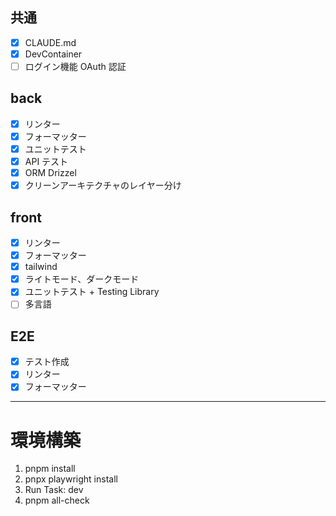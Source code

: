 ## 共通

- [x] CLAUDE.md
- [x] DevContainer
- [ ] ログイン機能 OAuth 認証

## back

- [x] リンター
- [x] フォーマッター
- [x] ユニットテスト
- [x] API テスト
- [x] ORM Drizzel
- [x] クリーンアーキテクチャのレイヤー分け

## front

- [x] リンター
- [x] フォーマッター
- [x] tailwind
- [x] ライトモード、ダークモード
- [x] ユニットテスト + Testing Library
- [ ] 多言語
  <!-- - [ ] PWA 化 -->
  <!-- - [ ] EU Cookie -->

## E2E

- [x] テスト作成
- [x] リンター
- [x] フォーマッター

---

# 環境構築

1. pnpm install
2. pnpx playwright install
3. Run Task: dev
4. pnpm all-check
